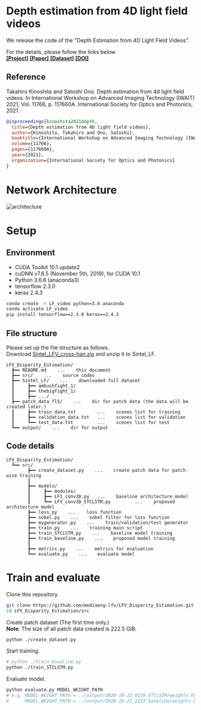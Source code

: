 # Depth estimation from 4D light field videos
We release the code of the "Depth Estimation from 4D Light Field Videos".  

For the details, please follow the links below.  
[**[Project]**](https://mediaeng-lfv.github.io/LFV_Disparity_Estimation/)
[**[Paper]**](https://arxiv.org/abs/2012.03021)
[**[Dataset]**](https://ieee-dataport.org/open-access/sintel-4d-light-field-video-dataset)
[**[DOI]**](https://doi.org/10.1117/12.2591012)

## Reference
Takahiro Kinoshita and Satoshi Ono. Depth estimation from 4d light field videos. In International Workshop on Advanced Imaging Technology (IWAIT) 2021, Vol. 11766, p. 117660A. International Society for Optics and Photonics, 2021.
```bibtex
@inproceedings{kinoshita2021depth,
  title={Depth estimation from 4D light field videos},
  author={Kinoshita, Takahiro and Ono, Satoshi},
  booktitle={International Workshop on Advanced Imaging Technology (IWAIT) 2021},
  volume={11766},
  pages={117660A},
  year={2021},
  organization={International Society for Optics and Photonics}
}
```

# Network Architecture
![architecture](https://user-images.githubusercontent.com/37448236/101273325-87c0fc00-37d7-11eb-9951-4542e7cc4d95.png)

# Setup
## Environment
- CUDA Toolkit 10.1 update2
- cuDNN v7.6.5 (November 5th, 2019), for CUDA 10.1
- Python 3.6.6 (anaconda3)
- tensorflow 2.3.0
- keras 2.4.3

```sh
conda create -n LF_video python=3.6 anaconda
conda activate LF_video
pip install tensorflow==2.3.0 keras==2.4.3
```

## File structure 
Please set up the file structure as follows.  
Download [Sintel_LFV_cross-hair.zip](https://ieee-dataport.org/open-access/sintel-4d-light-field-video-dataset) and unzip it to Sintel_LF.
```
LFV_Disparity_Estimation/
  ┣━━ README.md    ...    this document
  ┣━━ src/    ...    source codes
  ┣━━ Sintel_LF/    ...    downloaded full dataset
  ┃     ┣━━ ambushfight_1/
  ┃     ┣━━ thebigfight_1/
  ┃     ┣━━ .../
  ┣━━ patch_data_fl5/    ...    dir for patch data (the data will be created later.)
  ┃     ┣━━ train_data.txt        ...    scenes list for training
  ┃     ┣━━ validation_data.txt   ...    scenes list for validation
  ┃     ┗━━ test_data.txt         ...    scenes list for test
  ┗━━ output/    ...    dir for output
```

## Code details
```
LFV_Disparity_Estimation/
  ┗━━ src/
        ┣━━ create_dataset.py    ...    create patch data for patch-wise training
        ┃
        ┣━━ models/
        ┃     ┣━━ modules/
        ┃     ┣━━ LFI_conv3D.py   ...    baseline architecture model
        ┃     ┗━━ LFV_conv3D_STCLSTM.py         ...    proposed architecture model
        ┣━━ loss.py    ...    loss function
        ┣━━ sobel.py    ...    sobel filter for loss function
        ┣━━ mygenerator.py    ...    train/validation/test generator
        ┣━━ train.py    ...    training main script
        ┣━━ train_STCLSTM.py    ...    baseline model training
        ┣━━ train_baseline.py    ...    proposed model training
        ┃
        ┣━━ metrics.py    ...    metrics for evaluation
        ┗━━ evaluate.py    ...    evaluate model
```

# Train and evaluate
Clone this repository.
```sh
git clone https://github.com/mediaeng-lfv/LFV_Disparity_Estimation.git
cd LFV_Disparity_Estimation/src
```
Create patch dataset (The first time only.)  
**Note**: The size of all patch data created is 222.5 GiB.  
```sh
python ./create_dataset.py
```
Start training.
```sh
# python ./train_baseline.py
python ./train_STCLSTM.py
```
Evaluate model.
```sh
python evaluate.py MODEL_WEIGHT_PATH
# e.g. MODEL_WEIGHT_PATH = ../output/2020-10-22_0139_STCLSTM/weights.h5
#      MODEL_WEIGHT_PATH = ../output/2020-10-21_1213_baseline/weights.h5
```
